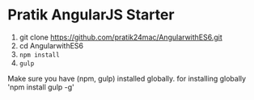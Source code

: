 # Pratik AngularJS Starter

1. git clone https://github.com/pratik24mac/AngularwithES6.git
2. cd AngularwithES6
3. `npm install`
4. `gulp`

Make sure you have (npm, gulp) installed globally.
for installing globally 'npm install gulp -g'